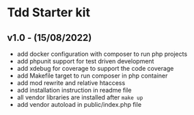 # Tdd Starter kit

## v1.0 - (15/08/2022)

 - add docker configuration with composer to run php projects
 - add phpunit support for test driven development
 - add xdebug for coverage to support the code coverage
 - add Makefile target to run composer in php container
 - add mod rewrite and relative htaccess
 - add installation instruction in readme file
 - all vendor libraries are installed after `make up`
 - add vendor autoload in public/index.php file
